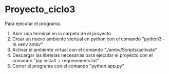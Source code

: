 # Proyecto_ciclo3
Para ejecutar el programa.
1. Abrir una terminal en la carpeta de el proyecto
2. Crear un nuevo ambiente viertual en python con el comando "python3 -m venv ambv"
3. Activar el ambiente virtual con el comando "./ambv/Scripts/activate"
4. Descargar las librerias necesarias para ejecutar el proyecto con el comando "pip install -r requirements.txt"
5. Correr el programa con el comando "python app.py"

